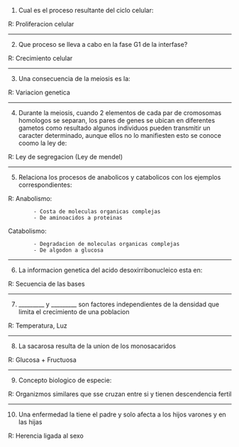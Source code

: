1. Cual es el proceso resultante del ciclo celular:  

R: Proliferacion celular

---

2. Que proceso se lleva a cabo en la fase G1 de la interfase? 

R: Crecimiento celular

---

3. Una consecuencia de la meiosis es la:  

R: Variacion genetica

---
4. Durante la meiosis, cuando 2 elementos de cada par de cromosomas homologos se separan, los pares de genes se ubican en diferentes gametos como resultado algunos individuos  pueden transmitir un caracter determinado, aunque ellos no lo manifiesten esto se conoce coomo la ley de:  

R: Ley de segregacion (Ley de mendel)

---
5. Relaciona los procesos de anabolicos y catabolicos con los ejemplos correspondientes:  

R:
Anabolismo: 

            - Costa de moleculas organicas complejas
            - De aminoacidos a proteinas

Catabolismo:    

            - Degradacion de moleculas organicas complejas
            - De algodon a glucosa

---

6. La informacion genetica del acido desoxirribonucleico esta en: 

R: Secuencia de las bases

---
7. _________ y _________ son factores independientes de la densidad que limita el crecimiento de una poblacion 

R: Temperatura, Luz

---
8. La sacarosa resulta de la union de los monosacaridos

R: Glucosa + Fructuosa  

---
9. Concepto biologico de especie:  

R: Organizmos similares que sse cruzan entre si  y tienen descendencia fertil

---
10. Una enfermedad la tiene el padre y solo afecta a los hijos varones y en las hijas

R: Herencia ligada al sexo

